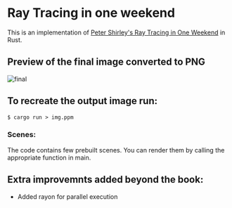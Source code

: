 # Ray Tracing in one weekend

This is an implementation of [Peter Shirley's Ray Tracing in One Weekend](https://raytracing.github.io/books/RayTracingInOneWeekend.html) in Rust.

## Preview of the final image converted to PNG
![final](https://user-images.githubusercontent.com/56471206/216060466-9b381429-37e0-4cd0-b98c-2aec125559cf.png)

## To recreate the output image run:

`$ cargo run > img.ppm`

### Scenes:

The code contains few prebuilt scenes.
You can render them by calling the appropriate function in main.

## Extra improvemnts added beyond the book:

- Added rayon for parallel execution
